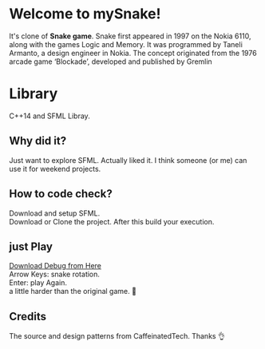 # Welcome to mySnake!

It's clone of **Snake game**. Snake first appeared in 1997 on the Nokia 6110, along with the games Logic and Memory. It was programmed by Taneli Armanto, a design engineer in Nokia. The concept originated from the 1976 arcade game ‘Blockade’, developed and published by Gremlin


# Library
C++14 and SFML Libray.


## Why did it?
Just want to explore SFML. Actually liked it. I think someone (or me) can use it for weekend projects. 

## How to code check?
Download and setup SFML.\
Download or Clone the project. After this build your execution.

## just Play
[Download Debug from Here](https://github.com/yusuftrn/mySnake/raw/master/mySnake_debug.rar)\
Arrow Keys: snake rotation.\
Enter: play Again.\
a little harder than the original game. 🥶

## Credits
The source and design patterns from CaffeinatedTech.  Thanks 👌
